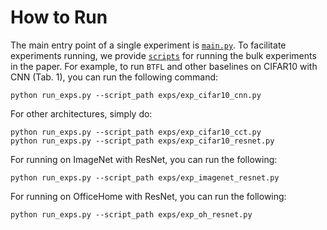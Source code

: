 # How to Run
The main entry point of a single experiment is [`main.py`](main.py). To facilitate experiments running, we provide [`scripts`](exps/) for running the bulk experiments in the paper. For example, to run `BTFL` and other baselines on CIFAR10 with CNN (Tab. 1), you can run the following command:
```
python run_exps.py --script_path exps/exp_cifar10_cnn.py
```
For other architectures, simply do:
```
python run_exps.py --script_path exps/exp_cifar10_cct.py
python run_exps.py --script_path exps/exp_cifar10_resnet.py
```
For running on ImageNet with ResNet, you can run the following:
```
python run_exps.py --script_path exps/exp_imagenet_resnet.py
```
For running on OfficeHome with ResNet, you can run the following:
```
python run_exps.py --script_path exps/exp_oh_resnet.py
```

